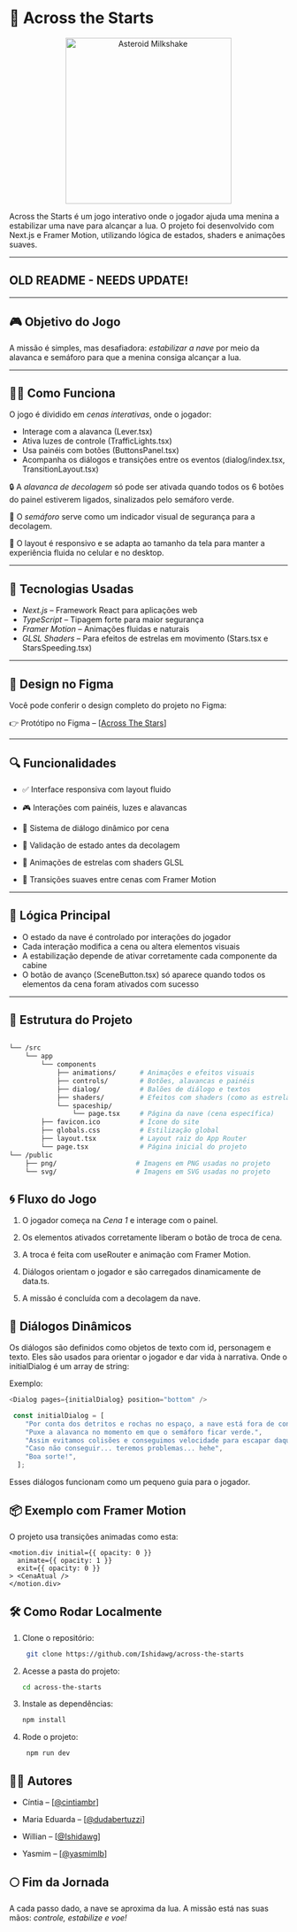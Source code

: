 # 🌠 Across the Starts
<p align="center">
  <img src="https://github.com/Ishidawg/across-the-starts/blob/main/public/svg/asteroid-milkshake.svg" alt="Asteroid Milkshake" width="300"/>
</p>

Across the Starts é um jogo interativo onde o jogador ajuda uma menina a estabilizar uma nave para alcançar a lua. O projeto foi desenvolvido com Next.js e Framer Motion, utilizando lógica de estados, shaders e animações suaves.

---

## OLD README -  NEEDS UPDATE!

---

## 🎮 Objetivo do Jogo

A missão é simples, mas desafiadora: *estabilizar a nave* por meio da alavanca e semáforo para que a menina consiga alcançar a lua.

---

## 👩‍🚀 Como Funciona


O jogo é dividido em *cenas interativas*, onde o jogador:
- Interage com a alavanca (Lever.tsx)
- Ativa luzes de controle (TrafficLights.tsx)
- Usa painéis com botões (ButtonsPanel.tsx)
- Acompanha os diálogos e transições entre os eventos (dialog/index.tsx, TransitionLayout.tsx)

🔒 A *alavanca de decolagem* só pode ser ativada quando todos os 6 botões do painel estiverem ligados, sinalizados pelo semáforo verde.

📶 O *semáforo* serve como um indicador visual de segurança para a decolagem.

📱 O layout é responsivo e se adapta ao tamanho da tela para manter a experiência fluida no celular e no desktop.


---

## 🔧 Tecnologias Usadas

- *Next.js* – Framework React para aplicações web
- *TypeScript* – Tipagem forte para maior segurança
- *Framer Motion* – Animações fluidas e naturais
- *GLSL Shaders* – Para efeitos de estrelas em movimento (Stars.tsx e StarsSpeeding.tsx)

---

## 🎨 Design no Figma

Você pode conferir o design completo do projeto no Figma:

👉 Protótipo no Figma – [[Across The Stars](https://www.figma.com/design/VkxgO8PCUhGcEOAeKtKzsS/Across-The-Stars?m=auto&t=cq4iFGPb0loNX4wO-1)]

---

## 🔍 Funcionalidades

-   ✅ Interface responsiva com layout fluido
    
-   🎮 Interações com painéis, luzes e alavancas
    
-   💬 Sistema de diálogo dinâmico por cena
    
-   🚦 Validação de estado antes da decolagem
    
-   🌌 Animações de estrelas com shaders GLSL
    
-   🔄 Transições suaves entre cenas com Framer Motion
---

## 🧠 Lógica Principal

- O estado da nave é controlado por interações do jogador
- Cada interação modifica a cena ou altera elementos visuais
- A estabilização depende de ativar corretamente cada componente da cabine
- O botão de avanço (SceneButton.tsx) só aparece quando todos os elementos da cena foram ativados com sucesso

---

## 🧩 Estrutura do Projeto

```bash

└── /src
    └── app
        └── components
            ├── animations/      # Animações e efeitos visuais
            ├── controls/        # Botões, alavancas e painéis
            ├── dialog/          # Balões de diálogo e textos
            ├── shaders/         # Efeitos com shaders (como as estrelas)
            └── spaceship/
                └── page.tsx     # Página da nave (cena específica)
        ├── favicon.ico          # Ícone do site
        ├── globals.css          # Estilização global
        ├── layout.tsx           # Layout raiz do App Router
        └── page.tsx             # Página inicial do projeto
└── /public
    ├── png/                    # Imagens em PNG usadas no projeto
    └── svg/                    # Imagens em SVG usadas no projeto
```

## 🌀 Fluxo do Jogo

1.  O jogador começa na *Cena 1* e interage com o painel.
    
2.  Os elementos ativados corretamente liberam o botão de troca de cena.
    
3.  A troca é feita com useRouter e animação com Framer Motion.
    
4.  Diálogos orientam o jogador e são carregados dinamicamente de data.ts.
    
5.  A missão é concluída com a decolagem da nave.

## 💬 Diálogos Dinâmicos

Os diálogos são definidos como objetos de texto com id, personagem e texto. Eles são usados para orientar o jogador e dar vida à narrativa. Onde o initialDialog é um array de string:

Exemplo:
```ts
<Dialog pages={initialDialog} position="bottom" />

 const initialDialog = [
    "Por conta dos detritos e rochas no espaço, a nave está fora de controle!",
    "Puxe a alavanca no momento em que o semáforo ficar verde.",
    "Assim evitamos colisões e conseguimos velocidade para escapar daqui!",
    "Caso não conseguir... teremos problemas... hehe",
    "Boa sorte!",
  ];
```
Esses diálogos funcionam como um pequeno guia para o jogador.

## 📦 Exemplo com Framer Motion

O projeto usa transições animadas como esta:

```tsx
<motion.div initial={{ opacity: 0 }}
  animate={{ opacity: 1 }}
  exit={{ opacity: 0 }}
> <CenaAtual />
</motion.div>
```

## 🛠️ Como Rodar Localmente

1.  Clone o repositório:
    ```bash
     git clone https://github.com/Ishidawg/across-the-starts
    ```
2. Acesse a pasta do projeto:
    ```bash
   cd across-the-starts
   ``` 
3.  Instale as dependências:
    ```bash
    npm install
    ```
4. Rode o projeto:
   ``` bash
    npm run dev
    ```
## 👩‍💻 Autores
-   Cíntia – [[@cintiambr](https://github.com/cintiambr)]
    
-   Maria Eduarda – [[@dudabertuzzi](https://github.com/dudabertuzzi)]
    
-  Willian – [[@Ishidawg](https://github.com/Ishidawg)]
    
-   Yasmim – [[@yasmimlb](https://github.com/yasmimlb)]


## 🌕 Fim da Jornada

A cada passo dado, a nave se aproxima da lua. A missão está nas suas mãos:  *controle, estabilize e voe!*